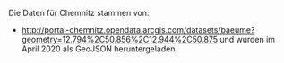 Die Daten für Chemnitz stammen von: 
* http://portal-chemnitz.opendata.arcgis.com/datasets/baeume?geometry=12.794%2C50.856%2C12.944%2C50.875
und wurden im April 2020 als GeoJSON heruntergeladen. 
